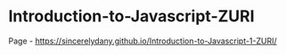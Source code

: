 # Introduction-to-Javascript-ZURI
Page - https://sincerelydany.github.io/Introduction-to-Javascript-1-ZURI/
